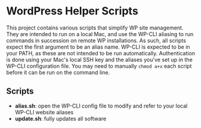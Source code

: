 # WordPress Helper Scripts

This project contains various scripts that simplify WP site management. They are intended to run on a local Mac, and use the WP-CLI aliasing to run commands in succession on remote WP installations. As such, all scripts expect the first argument to be an alias name. WP-CLI is expected to be in your PATH, as these are not intended to be run automatically. Authentication is done using your Mac's local SSH key and the aliases you've set up in the WP-CLI configuration file. You may need to manually `chmod a+x` each script before it can be run on the command line.

## Scripts

* **alias.sh**: open the WP-CLI config file to modify and refer  to your local WP-CLI website aliases
* **update.sh**: fully updates all software